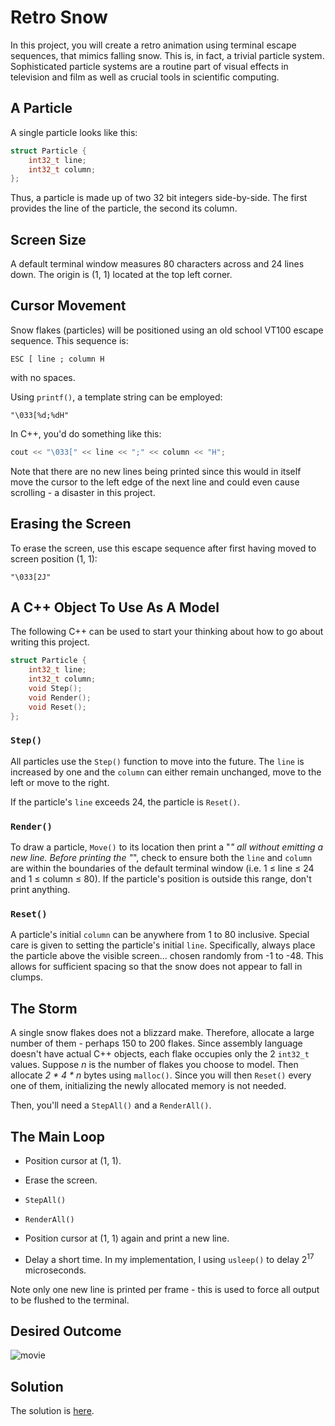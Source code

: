 # Retro Snow

In this project, you will create a retro animation using terminal escape
sequences, that mimics falling snow. This is, in fact, a trivial
particle system. Sophisticated particle systems are a routine part of
visual effects in television and film as well as crucial tools in
scientific computing.

## A Particle

A single particle looks like this:

```c++
struct Particle {
	int32_t line;
	int32_t column;
};
```

Thus, a particle is made up of two 32 bit integers side-by-side. The
first provides the line of the particle, the second its column.

## Screen Size

A default terminal window measures 80 characters across and 24 lines
down. The origin is (1, 1) located at the top left corner.

## Cursor Movement

Snow flakes (particles) will be positioned using an old school VT100
escape sequence. This sequence is:

```text
ESC [ line ; column H
```

with no spaces.

Using `printf()`, a template string can be employed:

```text
"\033[%d;%dH"
```

In C++, you'd do something like this:

```c++
cout << "\033[" << line << ";" << column << "H";
```

Note that there are no new lines being printed since this would in
itself move the cursor to the left edge of the next line and could
even cause scrolling - a disaster in this project.

## Erasing the Screen

To erase the screen, use this escape sequence after first having moved
to screen position (1, 1):

```text
"\033[2J"
```

## A C++ Object To Use As A Model

The following C++ can be used to start your thinking about how to go
about writing this project.

```c++
struct Particle {
	int32_t line;
	int32_t column;
	void Step();
	void Render();
	void Reset();
};
```

### `Step()`

All particles use the `Step()` function to move into the future. The
`line` is increased by one and the `column` can either remain unchanged,
move to the left or move to the right.

If the particle's `line` exceeds 24, the particle is `Reset()`.

### `Render()`

To draw a particle, `Move()` to its location then print a "*" all
without emitting a new line. Before printing the "*", check to ensure
both the `line` and `column` are within the boundaries of the default
terminal window (i.e. 1 &le; line &le; 24 and 1 &le; column &le; 80).
If the particle's position is outside this range, don't print anything.

### `Reset()`

A particle's initial `column` can be anywhere from 1 to 80 inclusive.
Special care is given to setting the particle's initial `line`.
Specifically, always place the particle above the visible screen...
chosen randomly from -1 to -48. This allows for sufficient spacing so
that the snow does not appear to fall in clumps.

## The Storm

A single snow flakes does not a blizzard make. Therefore, allocate a
large number of them - perhaps 150 to 200 flakes. Since assembly
language doesn't have actual C++ objects, each flake occupies only
the 2 `int32_t` values. Suppose *n* is the number of flakes you choose
to model. Then allocate *2 \* 4 \* n* bytes using `malloc()`. Since
you will then `Reset()` every one of them, initializing the newly
allocated memory is not needed.

Then, you'll need a `StepAll()` and a `RenderAll()`.

## The Main Loop

* Position cursor at (1, 1).

* Erase the screen.

* `StepAll()`

* `RenderAll()`

* Position cursor at (1, 1) again and print a new line.

* Delay a short time. In my implementation, I using `usleep()` to delay
2<sup>17</sup> microseconds.

Note only one new line is printed per frame - this is used to force all
output to be flushed to the terminal.

## Desired Outcome

![movie](./snow.gif)

## Solution

The solution is [here](./main.s).

